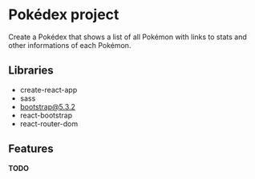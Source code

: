 # Pokédex project

Create a Pokédex that shows a list of all Pokémon with links to stats and other informations of each Pokémon.

## Libraries

- create-react-app
- sass
- bootstrap@5.3.2
- react-bootstrap
- react-router-dom

## Features

**TODO**